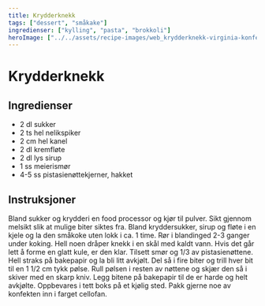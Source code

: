```yaml
---
title: Krydderknekk
tags: ["dessert", "småkake"]
ingredienser: ["kylling", "pasta", "brokkoli"]
heroImage: ["../../assets/recipe-images/web_krydderknekk-virginia-konfekt.jpg"]
---
```


# Krydderknekk

## Ingredienser

- 2 dl sukker
- 2 ts hel nelikspiker
- 2 cm hel kanel
- 2 dl kremfløte
- 2 dl lys sirup
- 1 ss meierismør
- 4-5 ss pistasienøttekjerner, hakket

## Instruksjoner

Bland sukker og krydderi en food processor og kjør til pulver. Sikt gjennom melsikt slik at mulige biter siktes fra. Bland kryddersukker, sirup og fløte i en kjele og la den småkoke uten lokk i ca. 1 time. Rør i blandinged 2-3 ganger under koking. Hell noen dråper knekk i en skål med kaldt vann. Hvis det går lett å forme en glatt kule, er den klar. Tilsett smør og 1/3 av pistasienøttene. Hell straks på bakepapir og la bli litt avkjølt. Del så i fire biter og trill hver bit til en 1 1/2 cm tykk pølse. Rull pølsen i resten av nøttene og skjær den så i skiver med en skarp kniv. Legg bitene på bakepapir til de er harde og helt avkjølte. Oppbevares i tett boks på et kjølig sted. Pakk gjerne noe av konfekten inn i farget cellofan.
